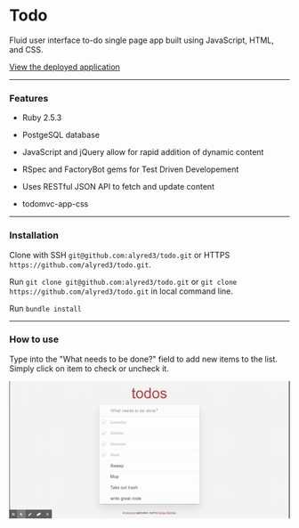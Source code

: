 # Todo

Fluid user interface to-do single page app built using JavaScript, HTML, and CSS.

[View the deployed application](https://todoster-alyssa-redman.herokuapp.com/)

______

### Features

* Ruby 2.5.3

* PostgeSQL database

* JavaScript and jQuery allow for rapid addition of dynamic content

* RSpec and FactoryBot gems for Test Driven Developement

* Uses RESTful JSON API to fetch and update content 

* todomvc-app-css

______

### Installation

Clone with SSH `git@github.com:alyred3/todo.git` or HTTPS `https://github.com/alyred3/todo.git`.

Run `git clone git@github.com:alyred3/todo.git` or `git clone https://github.com/alyred3/todo.git` in local command line.

Run `bundle install`
______
### How to use

Type into the "What needs to be done?" field to add new items to the list. Simply click on item to check or uncheck it.

![Screenshot](app/assets/images/Todo.gif)

